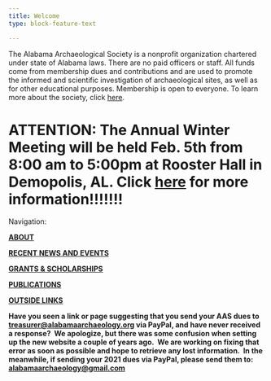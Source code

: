 ```yaml
---
title: Welcome
type: block-feature-text

---
```

The Alabama Archaeological Society is a nonprofit organization chartered under state of Alabama laws. There are no paid officers or staff. All funds come from membership dues and contributions and are used to promote the informed and scientific investigation of archaeological sites, as well as for other educational purposes. Membership is open to everyone. To learn more about the society, click [here](https://www.alabamaarchaeology.org/about/).

# ATTENTION: The Annual Winter Meeting will be held Feb. 5th from 8:00 am to 5:00pm at Rooster Hall in Demopolis, AL. Click [here](/news/) for more information!!!!!!!

Navigation:

[**ABOUT**](/about/)

[**RECENT NEWS AND EVENTS**](/news/)

[**GRANTS & SCHOLARSHIPS**](/grants/)

[**PUBLICATIONS**](/publications/)

[**OUTSIDE LINKS**](/links/)

**Have you seen a link or page suggesting that you send your AAS dues to treasurer@alabamaarchaeology.org via PayPal, and have never received a response?  We apologize, but there was some confusion when setting up the new website a couple of years ago.  We are working on fixing that error as soon as possible and hope to retrieve any lost information.  In the meanwhile, if sending your 2021 dues via PayPal, please send them to: alabamaarchaeology@gmail.com**